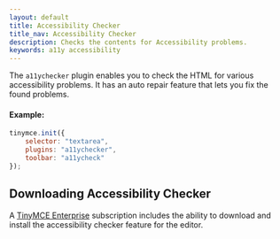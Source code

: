 ```yaml
---
layout: default
title: Accessibility Checker
title_nav: Accessibility Checker
description: Checks the contents for Accessibility problems.
keywords: a11y accessibility
---
```


The `a11ychecker` plugin enables you to check the HTML for various accessibility problems. It has an auto repair feature that lets you fix the found problems.

#### Example:

```js
tinymce.init({
    selector: "textarea",
    plugins: "a11ychecker",
    toolbar: "a11ycheck"
});
```
## Downloading Accessibility Checker

A [TinyMCE Enterprise](http://www.tinymce.com/pricing/) subscription includes the ability to download and install the accessibility checker feature for the editor.
